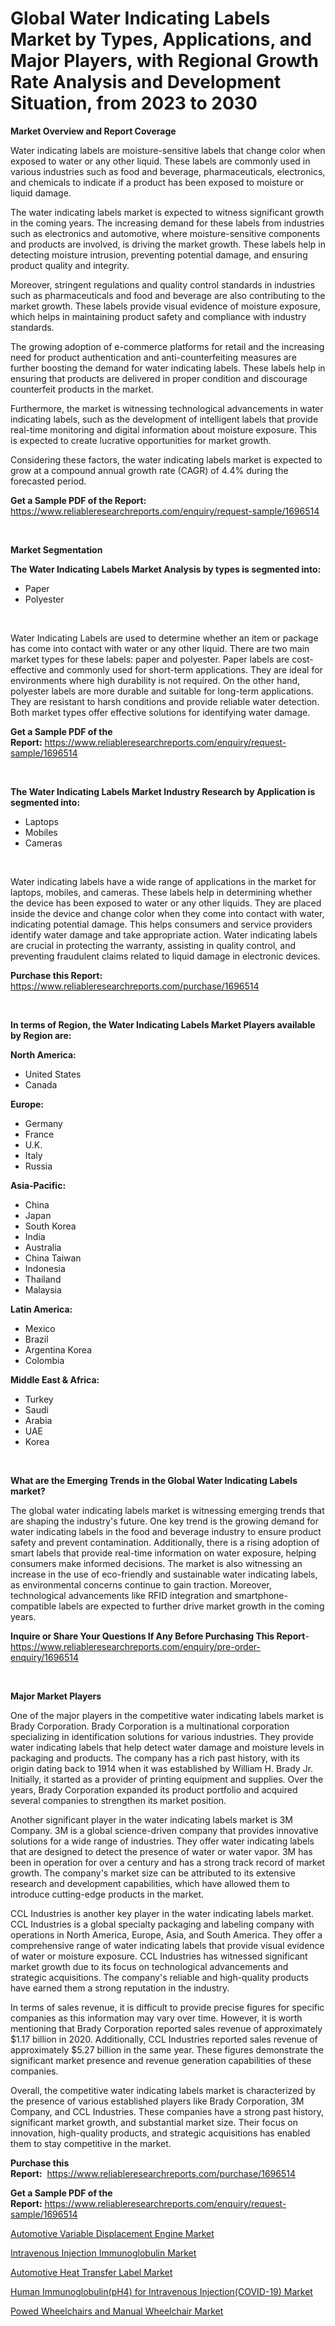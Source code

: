 <p><h1>Global Water Indicating Labels Market by Types, Applications, and Major Players, with Regional Growth Rate Analysis and Development Situation, from 2023 to 2030</h1></p><p><strong>Market Overview and Report Coverage</strong></p>
<p><p>Water indicating labels are moisture-sensitive labels that change color when exposed to water or any other liquid. These labels are commonly used in various industries such as food and beverage, pharmaceuticals, electronics, and chemicals to indicate if a product has been exposed to moisture or liquid damage.</p><p>The water indicating labels market is expected to witness significant growth in the coming years. The increasing demand for these labels from industries such as electronics and automotive, where moisture-sensitive components and products are involved, is driving the market growth. These labels help in detecting moisture intrusion, preventing potential damage, and ensuring product quality and integrity.</p><p>Moreover, stringent regulations and quality control standards in industries such as pharmaceuticals and food and beverage are also contributing to the market growth. These labels provide visual evidence of moisture exposure, which helps in maintaining product safety and compliance with industry standards.</p><p>The growing adoption of e-commerce platforms for retail and the increasing need for product authentication and anti-counterfeiting measures are further boosting the demand for water indicating labels. These labels help in ensuring that products are delivered in proper condition and discourage counterfeit products in the market.</p><p>Furthermore, the market is witnessing technological advancements in water indicating labels, such as the development of intelligent labels that provide real-time monitoring and digital information about moisture exposure. This is expected to create lucrative opportunities for market growth.</p><p>Considering these factors, the water indicating labels market is expected to grow at a compound annual growth rate (CAGR) of 4.4% during the forecasted period.</p></p>
<p><strong>Get a Sample PDF of the Report:</strong> <a href="https://www.reliableresearchreports.com/enquiry/request-sample/1696514">https://www.reliableresearchreports.com/enquiry/request-sample/1696514</a></p>
<p>&nbsp;</p>
<p><strong>Market Segmentation</strong></p>
<p><strong>The Water Indicating Labels Market Analysis by types is segmented into:</strong></p>
<p><ul><li>Paper</li><li>Polyester</li></ul></p>
<p>&nbsp;</p>
<p><p>Water Indicating Labels are used to determine whether an item or package has come into contact with water or any other liquid. There are two main market types for these labels: paper and polyester. Paper labels are cost-effective and commonly used for short-term applications. They are ideal for environments where high durability is not required. On the other hand, polyester labels are more durable and suitable for long-term applications. They are resistant to harsh conditions and provide reliable water detection. Both market types offer effective solutions for identifying water damage.</p></p>
<p><strong>Get a Sample PDF of the Report:</strong>&nbsp;<a href="https://www.reliableresearchreports.com/enquiry/request-sample/1696514">https://www.reliableresearchreports.com/enquiry/request-sample/1696514</a></p>
<p>&nbsp;</p>
<p><strong>The Water Indicating Labels Market Industry Research by Application is segmented into:</strong></p>
<p><ul><li>Laptops</li><li>Mobiles</li><li>Cameras</li></ul></p>
<p>&nbsp;</p>
<p><p>Water indicating labels have a wide range of applications in the market for laptops, mobiles, and cameras. These labels help in determining whether the device has been exposed to water or any other liquids. They are placed inside the device and change color when they come into contact with water, indicating potential damage. This helps consumers and service providers identify water damage and take appropriate action. Water indicating labels are crucial in protecting the warranty, assisting in quality control, and preventing fraudulent claims related to liquid damage in electronic devices.</p></p>
<p><strong>Purchase this Report:</strong>&nbsp; <a href="https://www.reliableresearchreports.com/purchase/1696514">https://www.reliableresearchreports.com/purchase/1696514</a></p>
<p>&nbsp;</p>
<p><strong>In terms of Region, the Water Indicating Labels Market Players available by Region are:</strong></p>
<p>
    <p> <strong> North America: </strong>
        <ul>
            <li>United States</li>
            <li>Canada</li>
        </ul>
        </p> 
    <p> <strong> Europe: </strong>
        <ul>
            <li>Germany</li>
            <li>France</li>
            <li>U.K.</li>
            <li>Italy</li>
            <li>Russia</li>
        </ul>
        </p> 
    <p> <strong> Asia-Pacific: </strong>
        <ul>
            <li>China</li>
            <li>Japan</li>
            <li>South Korea</li>
            <li>India</li>
            <li>Australia</li>
            <li>China Taiwan</li>
            <li>Indonesia</li>
            <li>Thailand</li>
            <li>Malaysia</li>
        </ul>
        </p> 
    <p> <strong> Latin America: </strong>
        <ul>
            <li>Mexico</li>
            <li>Brazil</li>
            <li>Argentina Korea</li>
            <li>Colombia</li>
        </ul>
        </p> 
    <p> <strong> Middle East & Africa: </strong>
        <ul>
            <li>Turkey</li>
            <li>Saudi</li>
            <li>Arabia</li>
            <li>UAE</li>
            <li>Korea</li>
        </ul>
    </p>
    </p>
<p>&nbsp;</p>
<p><strong>What are the Emerging Trends in the Global Water Indicating Labels market?</strong></p>
<p><p>The global water indicating labels market is witnessing emerging trends that are shaping the industry's future. One key trend is the growing demand for water indicating labels in the food and beverage industry to ensure product safety and prevent contamination. Additionally, there is a rising adoption of smart labels that provide real-time information on water exposure, helping consumers make informed decisions. The market is also witnessing an increase in the use of eco-friendly and sustainable water indicating labels, as environmental concerns continue to gain traction. Moreover, technological advancements like RFID integration and smartphone-compatible labels are expected to further drive market growth in the coming years.</p></p>
<p><strong>Inquire or Share Your Questions If Any Before Purchasing This Report</strong>- <a href="https://www.reliableresearchreports.com/enquiry/pre-order-enquiry/1696514">https://www.reliableresearchreports.com/enquiry/pre-order-enquiry/1696514</a></p>
<p>&nbsp;</p>
<p><strong>Major Market Players</strong></p>
<p><p>One of the major players in the competitive water indicating labels market is Brady Corporation. Brady Corporation is a multinational corporation specializing in identification solutions for various industries. They provide water indicating labels that help detect water damage and moisture levels in packaging and products. The company has a rich past history, with its origin dating back to 1914 when it was established by William H. Brady Jr. Initially, it started as a provider of printing equipment and supplies. Over the years, Brady Corporation expanded its product portfolio and acquired several companies to strengthen its market position.</p><p>Another significant player in the water indicating labels market is 3M Company. 3M is a global science-driven company that provides innovative solutions for a wide range of industries. They offer water indicating labels that are designed to detect the presence of water or water vapor. 3M has been in operation for over a century and has a strong track record of market growth. The company's market size can be attributed to its extensive research and development capabilities, which have allowed them to introduce cutting-edge products in the market.</p><p>CCL Industries is another key player in the water indicating labels market. CCL Industries is a global specialty packaging and labeling company with operations in North America, Europe, Asia, and South America. They offer a comprehensive range of water indicating labels that provide visual evidence of water or moisture exposure. CCL Industries has witnessed significant market growth due to its focus on technological advancements and strategic acquisitions. The company's reliable and high-quality products have earned them a strong reputation in the industry.</p><p>In terms of sales revenue, it is difficult to provide precise figures for specific companies as this information may vary over time. However, it is worth mentioning that Brady Corporation reported sales revenue of approximately $1.17 billion in 2020. Additionally, CCL Industries reported sales revenue of approximately $5.27 billion in the same year. These figures demonstrate the significant market presence and revenue generation capabilities of these companies.</p><p>Overall, the competitive water indicating labels market is characterized by the presence of various established players like Brady Corporation, 3M Company, and CCL Industries. These companies have a strong past history, significant market growth, and substantial market size. Their focus on innovation, high-quality products, and strategic acquisitions has enabled them to stay competitive in the market.</p></p>
<p><strong>Purchase this Report:</strong>&nbsp;&nbsp;<a href="https://www.reliableresearchreports.com/purchase/1696514">https://www.reliableresearchreports.com/purchase/1696514</a></p>
<p></p>
<p><strong>Get a Sample PDF of the Report:</strong>&nbsp;<a href="https://www.reliableresearchreports.com/enquiry/request-sample/1696514">https://www.reliableresearchreports.com/enquiry/request-sample/1696514</a></p>
<p><p><a href="https://www.linkedin.com/pulse/automotive-variable-displacement-engine-market-research-report-i1yye/">Automotive Variable Displacement Engine Market</a></p><p><a href="https://github.com/jhonwin654/Market-Research-Report-List-1/blob/main/intravenous-injection-immunoglobulin-market.md">Intravenous Injection Immunoglobulin Market</a></p><p><a href="https://www.linkedin.com/pulse/automotive-heat-transfer-label-market-share-amp-new-trends-analysis-4xske/">Automotive Heat Transfer Label Market</a></p><p><a href="https://github.com/anmolreportprime/Market-Research-Report-List-1/blob/main/human-immunoglobulinph4-for-intravenous-injectioncovid-19-market.md">Human Immunoglobulin(pH4) for Intravenous Injection(COVID-19) Market</a></p><p><a href="https://medium.com/@caleighhane2777/analyzing-powed-wheelchairs-and-manual-wheelchair-market-global-industry-perspective-and-forecast-6906eba4b271">Powed Wheelchairs and Manual Wheelchair Market</a></p></p>